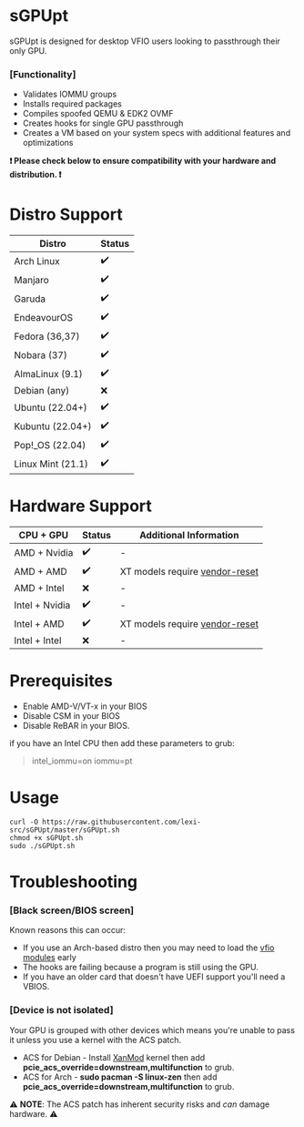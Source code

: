 # sGPUpt
sGPUpt is designed for desktop VFIO users looking to passthrough their only GPU.

### [Functionality]
* Validates IOMMU groups
* Installs required packages
* Compiles spoofed QEMU & EDK2 OVMF
* Creates hooks for single GPU passthrough
* Creates a VM based on your system specs with additional features and optimizations

**❗ Please check below to ensure compatibility with your hardware and distribution. ❗**

# Distro Support
| Distro            | Status |
| ----------------- | ------ |
| Arch Linux        |   ✔️   |
| Manjaro           |   ✔️   |
| Garuda            |   ✔️   |
| EndeavourOS       |   ✔️   |
| Fedora (36,37)    |   ✔️   |
| Nobara (37)       |   ✔️   |
| AlmaLinux (9.1)   |   ✔️   |
| Debian (any)      |   ❌   |
| Ubuntu (22.04+)   |   ✔️   |
| Kubuntu (22.04+)  |   ✔️   |
| Pop!_OS (22.04)   |   ✔️   |
| Linux Mint (21.1) |   ✔️   |

# Hardware Support
|   CPU + GPU     |  Status | Additional Information                                           |
| --------------- | ------- | ---------------------------------------------------------------- |
| AMD + Nvidia    |    ✔️   | -                                                                |
| AMD + AMD       |    ✔️   | XT models require [vendor-reset](https://github.com/gnif/vendor-reset) |
| AMD + Intel     |    ❌   | -                                                                |
| Intel + Nvidia  |    ✔️   | -                                                                |
| Intel + AMD     |    ✔️   | XT models require [vendor-reset](https://github.com/gnif/vendor-reset) |
| Intel + Intel   |    ❌   | -                                                                |

# Prerequisites
* Enable AMD-V/VT-x in your BIOS
* Disable CSM in your BIOS
* Disable ReBAR in your BIOS.

if you have an Intel CPU then add these parameters to grub:
>intel_iommu=on iommu=pt

# Usage
```
curl -O https://raw.githubusercontent.com/lexi-src/sGPUpt/master/sGPUpt.sh
chmod +x sGPUpt.sh
sudo ./sGPUpt.sh
```

# Troubleshooting

### [Black screen/BIOS screen]
Known reasons this can occur:
* If you use an Arch-based distro then you may need to load the [vfio modules](https://wiki.archlinux.org/title/PCI_passthrough_via_OVMF#mkinitcpio) early
* The hooks are failing because a program is still using the GPU.
* If you have an older card that doesn't have UEFI support you'll need a VBIOS.

### [Device is not isolated]
Your GPU is grouped with other devices which means you're unable to pass it unless you use a kernel with the ACS patch.

* ACS for Debian - Install [XanMod](https://xanmod.org/) kernel then add **pcie_acs_override=downstream,multifunction** to grub.
* ACS for Arch - **sudo pacman -S linux-zen** then add **pcie_acs_override=downstream,multifunction** to grub.

⚠️ **NOTE**: The ACS patch has inherent security risks and *can* damage hardware. ⚠️

